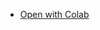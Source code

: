 - [Open with Colab](https://colab.research.google.com/github/nkknj/rpython-comp-psy/blob/main/RPythonではじめる計算論的精神医学_5章_python移植.ipynb)
